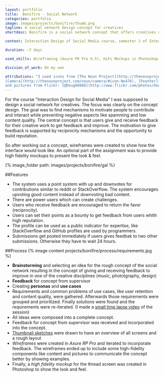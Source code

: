 ```yaml
---
layout: portfolio
title:  Bonifire - Social Network
categories: portfolio
image: images/projects/bonifire/thumb.png
tagline: A social network design concept for creatives
shortdesc: Bonifire is a social network concept that offers creatives a platform to share their works and WIP items, receive feedback and earn a reputation. 

context: Interaction Design of Social Media course, semester 2 of Interaction Design & Methodologies Master

duration: ~7 days

used_skills: Wireframing (Axure PR Pro 6.5), HiFi Mockups in Photoshop CS6, social media dynamics and community building, creating persona and user stories

division_of_work: On my own

attributions: "I used icons from [The Noun Project](http://thenounproject.com): 
[Camera](http://thenounproject.com/noun/camera/#icon-No476), [Feather](http://thenounproject.com/noun/feather/#icon-No14414) designed by [Jon Testa](http://thenounproject.com/jontesta), [Video Camera](http://thenounproject.com/noun/video-camera/#icon-No4943) designed by [Maurizio Pedrazzoli](http://thenounproject.com/toomanymao), [Pinsel](http://thenounproject.com/noun/paint-brush/#icon-No8499) designed by [Björn Andersson](http://thenounproject.com/bjorna1), [Musik](http://thenounproject.com/noun/music/#icon-No2495) designed by [Madebyelvis](http://thenounproject.com/Madebyelvis), [Laptop](http://thenounproject.com/noun/laptop/#icon-No9074) designed by [Steve Stomp](http://thenounproject.com/im3der), [Speech Bubble](http://thenounproject.com/noun/speech-bubble/#icon-No6103) designed by [Thomas Le Bas](http://thenounproject.com/tlb), [Star](http://thenounproject.com/noun/star/#icon-No5432) designed by [Andy Fuchs](http://thenounproject.com/tiptronic), [Trash Can](http://thenounproject.com/noun/trash-can/#icon-No15468) designed by [Herbert Spencer](http://thenounproject.com/hspencer), [Edit](http://thenounproject.com/noun/edit/#icon-No8070) designed by [Hugo Garduño](http://thenounproject.com/hugo.garduno), [Like](http://thenounproject.com/noun/like/#icon-No9666) designed by [Shmidt Sergey](http://thenounproject.com/monstercritic)
and pictures from Flickr: [@Doug88888](http://www.flickr.com/photos/doug88888/3258492421/), [Bastian Sander](http://www.flickr.com/photos/homeofbastian/8137266300/in/photostream/), [Elvin](http://www.flickr.com/photos/25228175@N08/4684747970/), [Matthew Smith](http://www.flickr.com/photos/mebs09/3502237717/in/photostream/), [Janet Ramsden](http://www.flickr.com/photos/ramsd/6953753397/in/photostream/), [Geraldine](http://www.flickr.com/photos/gestiefeltekatze/) and [Tambako The Jaguar](http://www.flickr.com/photos/tambako/5186755209/)"
---
```


For the course "Interaction Design for Social Media" I was supposed to design a social network for creatives. The focus was clearly on the concept design. The goal was to find mechanisms to motivate people to contribute and interact while preventing negative aspects like spamming and low content quality. The central concept is that users give and receive feedback for their creative work to get feedback and improve. The motivation to give feedback is supported by reciprocity mechanisms and the opportunity to build reputation.

So after working out a concept, wireframes were created to show how the interface would look like. An optional part of the assignment was to provide high fidelity mockups to present the look & feel.

{% image_folder path: images/projects/bonifire/gal %}

##Features
* The system uses a point system with up and downvotes for contributions similar to reddit or StackOverflow. The system encourages upvoting good content instead of downvoting bad content.
* There are power users which can create challenges.
* Users who receive feedback are encouraged to return the favor (reciprocity).
* Users can set their points as a bounty to get feedback from users whith high reputation.
* The profile can be used as a public indicator for expertise, like StackOverflow and GitHub profiles are used by programmers.
* Submissions get posted immediately if users gives feedbak to two other submissions. Otherwise they have to wait 24 hours.

##Process
{% image content projects/bonifire/process/requirements.jpg %}

* __Brainstorming__ and selecting an idea for the rough concept of the social network resulting in the concept of giving and receiving feedback to improve in one of the creative disciplines (music, phototgraphy, design)
* __Feedback__ for concept from supervisor
* Creating __personas__ and __use cases__
* Requirements and common problems of use cases, like user retention and content quality, were gathered. Afterwards those requirements were grouped and prioritized. Finally solutions were found and the requirements were re-iterated. (I made a [small time lapse video](https://vimeo.com/76778934) of the session)
* All ideas were composed into a complete concept.
* Feedback for concept from supervisor was received and incorporated into the concept.
* [Thumbnail sketches](http://designshack.net/articles/inspiration/close-photoshop-and-grab-a-pencil-the-lost-art-of-thumbnail-sketches/) were drawn to have an overview of all screens and a rough layout
* _Wireframes_ were created in _Axure RP Pro_ and iterated to incorporate feedback. The wireframes ended up to include some high-fidelity components like content and pictures to communicate the concept better by showing examples.
* Finally, a _high fidelity mockup_ for the thread screen was created in Photoshop to show the look and feel.